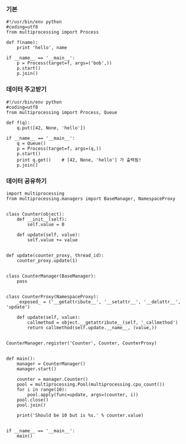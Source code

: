 ### 기본

    #!/usr/bin/env python
    #coding=utf8
    from multiprocessing import Process
    
    def f(name):
        print 'hello', name
    
    if __name__ == '__main__':
        p = Process(target=f, args=('bob',))
        p.start()
        p.join()


### 데이터 주고받기

    #!/usr/bin/env python
    #coding=utf8
    from multiprocessing import Process, Queue
    
    def f(q):
        q.put([42, None, 'hello'])
    
    if __name__ == '__main__':
        q = Queue()
        p = Process(target=f, args=(q,))
        p.start()
        print q.get()    # [42, None, 'hello'] 가 출력됨!
        p.join()


### 데이터 공유하기
    
    import multiprocessing
    from multiprocessing.managers import BaseManager, NamespaceProxy
    
    
    class Counter(object):
        def __init__(self):
            self.value = 0
    
        def update(self, value):
            self.value += value
    
    
    def update(counter_proxy, thread_id):
        counter_proxy.update(1)
    
    
    class CounterManager(BaseManager):
        pass
    
    
    class CounterProxy(NamespaceProxy):
        _exposed_ = ('__getattribute__', '__setattr__', '__delattr__', 'update')
    
        def update(self, value):
            callmethod = object.__getattribute__(self, '_callmethod')
            return callmethod(self.update.__name__, (value,))
    
    
    CounterManager.register('Counter', Counter, CounterProxy)
    
    
    def main():
        manager = CounterManager()
        manager.start()
    
        counter = manager.Counter()
        pool = multiprocessing.Pool(multiprocessing.cpu_count())
        for i in range(10):
            pool.apply(func=update, args=(counter, i))
        pool.close()
        pool.join()
    
        print('Should be 10 but is %s.' % counter.value)
    
    
    if __name__ == '__main__':
        main()